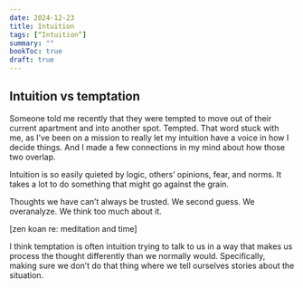 ```yaml
---
date: 2024-12-23
title: Intuition
tags: [“Intuition”]
summary: ""
bookToc: true
draft: true
---
```


## Intuition vs temptation
Someone told me recently that they were tempted to move out of their current apartment and into another spot. Tempted. That word stuck with me, as I’ve been on a mission to really let my intuition have a voice in how I decide things. And I made a few connections in my mind about how those two overlap.

Intuition is so easily quieted by logic, others’ opinions, fear, and norms. It takes a lot to do something that might go against the grain. 


Thoughts we have can’t always be trusted. We second guess. We overanalyze. We think too much about it. 

[zen koan re: meditation and time] 



I think temptation is often intuition trying to talk to us in a way that makes us process the thought differently than we normally would. Specifically, making sure we don’t do that thing where we tell ourselves stories about the situation.

